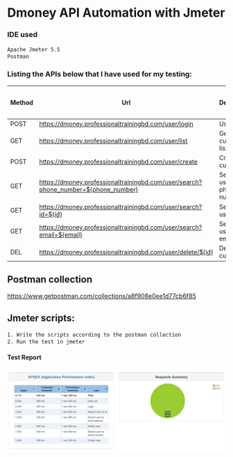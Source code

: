 # Dmoney API Automation with Jmeter
### IDE used
    Apache Jmeter 5.5
    Postman

### Listing the APIs below that I have used for my testing:

|Method|                        Url	                                    | Decription	|Sample Valid Request Body|
|------|-------------------------------------------------------------------|--------------|------------------------|
| POST |https://dmoney.professionaltrainingbd.com/user/login      |User login |  JSON     |
| GET  |https://dmoney.professionaltrainingbd.com/user/list      |Get customer list |	 VOID  |
| POST |https://dmoney.professionaltrainingbd.com/user/create |Create customer | JSON   |
| GET  |https://dmoney.professionaltrainingbd.com/user/search?phone_number=${phone_number}	| Search user by phone number | VOID   |
| GET  |https://dmoney.professionaltrainingbd.com/user/search?id=${id} |  Search user by ID | VOID   |
| GET  |https://dmoney.professionaltrainingbd.com/user/search?email=${email}|Search user by email | VOID   |
| DEL  |https://dmoney.professionaltrainingbd.com/user/delete/${id}|Delete customer | VOID   |


## Postman collection
https://www.getpostman.com/collections/a8f908e0ee1d77cb6f85

## Jmeter scripts:
    1. Write the scripts according to the postman collection
    2. Run the test in jmeter
#### Test Report
![Dmoney-API-TestReport](https://github.com/Foysal061/Dmoney-API-jmx/blob/main/Dmoney-API-TestReport.png)

